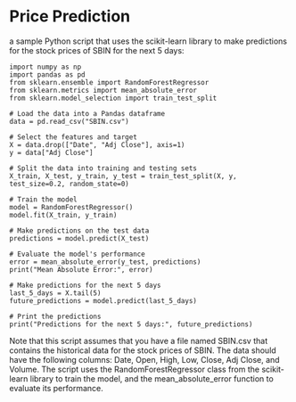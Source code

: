 # Price Prediction

a sample Python script that uses the scikit-learn library to make predictions for the stock prices of SBIN for the next 5 days:

```
import numpy as np
import pandas as pd
from sklearn.ensemble import RandomForestRegressor
from sklearn.metrics import mean_absolute_error
from sklearn.model_selection import train_test_split

# Load the data into a Pandas dataframe
data = pd.read_csv("SBIN.csv")

# Select the features and target
X = data.drop(["Date", "Adj Close"], axis=1)
y = data["Adj Close"]

# Split the data into training and testing sets
X_train, X_test, y_train, y_test = train_test_split(X, y, test_size=0.2, random_state=0)

# Train the model
model = RandomForestRegressor()
model.fit(X_train, y_train)

# Make predictions on the test data
predictions = model.predict(X_test)

# Evaluate the model's performance
error = mean_absolute_error(y_test, predictions)
print("Mean Absolute Error:", error)

# Make predictions for the next 5 days
last_5_days = X.tail(5)
future_predictions = model.predict(last_5_days)

# Print the predictions
print("Predictions for the next 5 days:", future_predictions)

```

Note that this script assumes that you have a file named SBIN.csv that contains the historical data for the stock prices of SBIN. The data should have the following columns: Date, Open, High, Low, Close, Adj Close, and Volume. The script uses the RandomForestRegressor class from the scikit-learn library to train the model, and the mean_absolute_error function to evaluate its performance.
